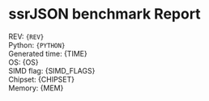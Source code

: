 # ssrJSON benchmark Report

REV:            `{REV}`  
Python:         `{PYTHON}`  
Generated time: {TIME}  
OS:             {OS}  
SIMD flag:      {SIMD_FLAGS}  
Chipset:        {CHIPSET}  
Memory:         {MEM}
